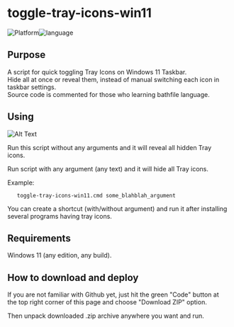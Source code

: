 # toggle-tray-icons-win11

![Platform](https://img.shields.io/static/v1?label=platform&message=windows11&color=blue&style=flat)![language](https://img.shields.io/static/v1?label=language&message=batchfile&color=magenta&style=flat)

## Purpose

A script for quick toggling Tray Icons on Windows 11 Taskbar.  
Hide all at once or reveal them, instead of manual switching each icon in  
taskbar settings.  
Source code is commented for those who learning bathfile language.

## Using

![Alt Text](https://i.imgur.com/nQZrBbx.gif)

Run this script without any arguments and it will reveal all hidden Tray  
icons.

Run script with any argument (any text) and it will hide all Tray icons.

Example:

```
   toggle-tray-icons-win11.cmd some_blahblah_argument
```

You can create a shortcut (with/without argument) and run it after installing  
several programs having tray icons.

## Requirements

Windows 11 (any edition, any build).

## How to download and deploy

If you are not familiar with Github yet, just hit the green "Code" button at  
the top right corner of this page and choose "Download ZIP" option.

Then unpack downloaded .zip archive anywhere you want and run.
